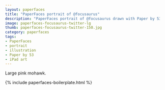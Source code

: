 ```yaml
---
layout: paperfaces
title: "PaperFaces portrait of @focusaurus"
description: "PaperFaces portrait of @focusaurus drawn with Paper by 53 on an iPad."
image: paperfaces-focusaurus-twitter-lg
thumb: paperfaces-focusaurus-twitter-150.jpg
category: paperfaces
tags: 
- PaperFaces
- portrait
- illustration
- Paper by 53
- iPad art
---
```


Large pink mohawk.

{% include paperfaces-boilerplate.html %}